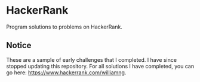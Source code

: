 # HackerRank
Program solutions to problems on HackerRank.

## Notice
These are a sample of early challenges that I completed. I have since stopped updating this repository. For all solutions I have completed,
you can go here: https://www.hackerrank.com/williamng.
